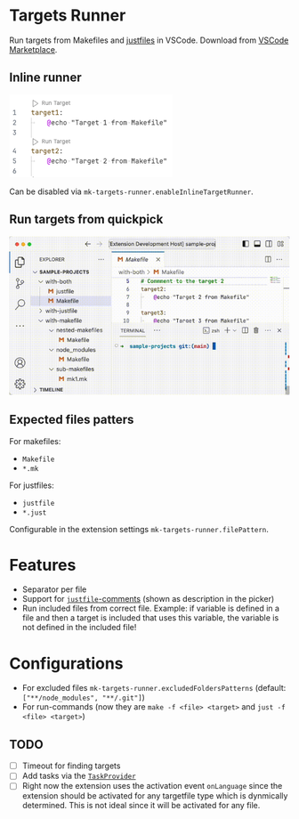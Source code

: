 # Targets Runner

Run targets from Makefiles and [justfiles](https://github.com/casey/just) in VSCode.
Download from [VSCode Marketplace](https://marketplace.visualstudio.com/items?itemName=mazenb.mk-targets-runner).

## Inline runner

![](https://raw.githubusercontent.com/mazenbesher/mk-targets-runner/main/doc/inline-runner.png)

Can be disabled via `mk-targets-runner.enableInlineTargetRunner`.

## Run targets from quickpick

![](https://raw.githubusercontent.com/mazenbesher/mk-targets-runner/main/doc/demo.gif)

## Expected files patters

For makefiles:

- `Makefile`
- `*.mk`

For justfiles:

- `justfile`
- `*.just`

Configurable in the extension settings `mk-targets-runner.filePattern`.

# Features

- Separator per file
- Support for [`justfile`-comments](https://github.com/casey/just#documentation-comments) (shown as description in the picker)
- Run included files from correct file. Example: if variable is defined in a file and then a target is included that uses this variable, the variable is not defined in the included file!

# Configurations

- For excluded files `mk-targets-runner.excludedFoldersPatterns` (default: `["**/node_modules", "**/.git"]`)
- For run-commands (now they are `make -f <file> <target>` and `just -f <file> <target>`)

## TODO

- [ ] Timeout for finding targets
- [ ] Add tasks via the [`TaskProvider`](https://code.visualstudio.com/api/extension-guides/task-provider)
- [ ] Right now the extension uses the activation event `onLanguage` since the extension should be activated for any targetfile type which is dynmically determined. This is not ideal since it will be activated for any file.
